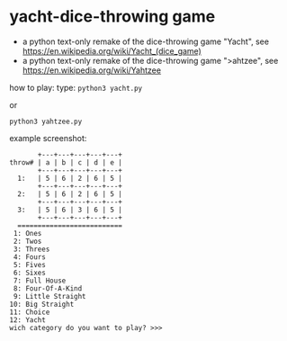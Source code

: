 # yacht-dice-throwing game


* a python text-only remake of the dice-throwing game "Yacht", see https://en.wikipedia.org/wiki/Yacht_(dice_game)
* a python text-only remake of the dice-throwing game ">ahtzee", see https://en.wikipedia.org/wiki/Yahtzee

how to play:
type:
```python3 yacht.py```

or

```python3 yahtzee.py```

example screenshot:

```
       +---+---+---+---+---+
throw# | a | b | c | d | e |
       +---+---+---+---+---+
  1:   | 5 | 6 | 2 | 6 | 5 |
       +---+---+---+---+---+
  2:   | 5 | 6 | 2 | 6 | 5 |
       +---+---+---+---+---+
  3:   | 5 | 6 | 3 | 6 | 5 |
       +---+---+---+---+---+
  ==========================
 1: Ones
 2: Twos
 3: Threes
 4: Fours
 5: Fives
 6: Sixes
 7: Full House
 8: Four-Of-A-Kind
 9: Little Straight
10: Big Straight
11: Choice
12: Yacht
wich category do you want to play? >>>
```
